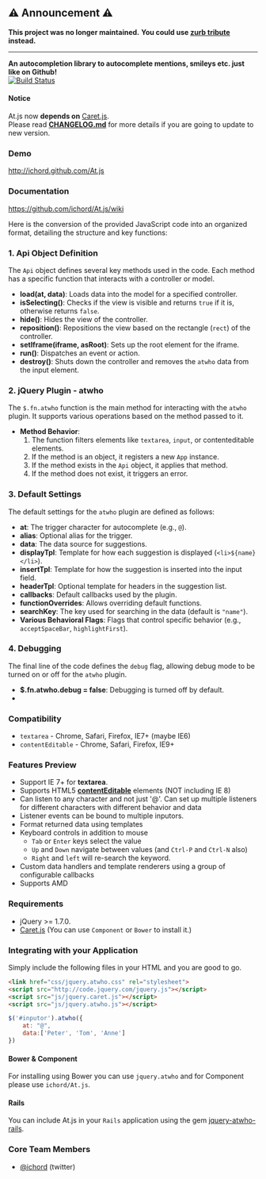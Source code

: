 ## ⚠️ Announcement ⚠️ ##

**This project was no longer maintained.**
**You could use [zurb tribute](https://github.com/zurb/tribute) instead.**

------

**An autocompletion library to autocomplete mentions, smileys etc. just like on Github!**  
[![Build Status](https://travis-ci.org/ichord/At.js.png)](https://travis-ci.org/ichord/At.js)

#### Notice

At.js now **depends on** [Caret.js](https://github.com/ichord/Caret.js).  
Please read [**CHANGELOG.md**](CHANGELOG.md) for more details if you are going to update to new version.

### Demo
http://ichord.github.com/At.js

### Documentation
https://github.com/ichord/At.js/wiki

Here is the conversion of the provided JavaScript code into an organized format, detailing the structure and key functions:

### 1. **Api Object Definition**
The `Api` object defines several key methods used in the code. Each method has a specific function that interacts with a controller or model.

- **load(at, data)**: Loads data into the model for a specified controller.
- **isSelecting()**: Checks if the view is visible and returns `true` if it is, otherwise returns `false`.
- **hide()**: Hides the view of the controller.
- **reposition()**: Repositions the view based on the rectangle (`rect`) of the controller.
- **setIframe(iframe, asRoot)**: Sets up the root element for the iframe.
- **run()**: Dispatches an event or action.
- **destroy()**: Shuts down the controller and removes the `atwho` data from the input element.

### 2. **jQuery Plugin - atwho**
The `$.fn.atwho` function is the main method for interacting with the `atwho` plugin. It supports various operations based on the method passed to it.

- **Method Behavior**:
  1. The function filters elements like `textarea`, `input`, or contenteditable elements.
  2. If the method is an object, it registers a new `App` instance.
  3. If the method exists in the `Api` object, it applies that method.
  4. If the method does not exist, it triggers an error.

### 3. **Default Settings**
The default settings for the `atwho` plugin are defined as follows:

- **at**: The trigger character for autocomplete (e.g., `@`).
- **alias**: Optional alias for the trigger.
- **data**: The data source for suggestions.
- **displayTpl**: Template for how each suggestion is displayed (`<li>${name}</li>`).
- **insertTpl**: Template for how the suggestion is inserted into the input field.
- **headerTpl**: Optional template for headers in the suggestion list.
- **callbacks**: Default callbacks used by the plugin.
- **functionOverrides**: Allows overriding default functions.
- **searchKey**: The key used for searching in the data (default is `"name"`).
- **Various Behavioral Flags**: Flags that control specific behavior (e.g., `acceptSpaceBar`, `highlightFirst`).
  
### 4. **Debugging**
The final line of the code defines the `debug` flag, allowing debug mode to be turned on or off for the `atwho` plugin.

- **$.fn.atwho.debug = false**: Debugging is turned off by default.
- 
### Compatibility

* `textarea` - Chrome, Safari, Firefox, IE7+ (maybe IE6)
* `contentEditable` - Chrome, Safari, Firefox, IE9+

### Features Preview

* Support IE 7+ for **textarea**.
* Supports HTML5  [**contentEditable**](https://developer.mozilla.org/en-US/docs/Web/Guide/HTML/Content_Editable) elements (NOT including IE 8)
* Can listen to any character and not just '@'. Can set up multiple listeners for different characters with different behavior and data
* Listener events can be bound to multiple inputors.
* Format returned data using templates
* Keyboard controls in addition to mouse
    - `Tab` or `Enter` keys select the value
    - `Up` and `Down` navigate between values (and `Ctrl-P` and `Ctrl-N` also)
    - `Right` and `left` will re-search the keyword.
* Custom data handlers and template renderers using a group of configurable callbacks
* Supports AMD

### Requirements

* jQuery >= 1.7.0.
* [Caret.js](https://github.com/ichord/Caret.js)
    (You can use `Component` or `Bower` to install it.)

### Integrating with your Application

Simply include the following files in your HTML and you are good to go.

```html
<link href="css/jquery.atwho.css" rel="stylesheet">
<script src="http://code.jquery.com/jquery.js"></script>
<script src="js/jquery.caret.js"></script>
<script src="js/jquery.atwho.js"></script>
```

```javascript
$('#inputor').atwho({
    at: "@",
    data:['Peter', 'Tom', 'Anne']
})
```

#### Bower & Component
For installing using Bower you can use `jquery.atwho` and for Component please use `ichord/At.js`.

#### Rails
You can include At.js in your `Rails` application using the gem [jquery-atwho-rails](https://github.com/ichord/jquery-atwho-rails).

### Core Team Members

* [@ichord](https://twitter.com/_ichord) (twitter)

